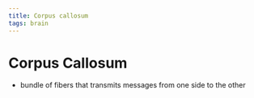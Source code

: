 ```yaml
---
title: Corpus callosum
tags: brain
---
```


# Corpus Callosum
- bundle of fibers that transmits messages from one side to the other














































